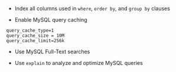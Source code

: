 * Index all columns used in `where`, `order by`, and `group by` clauses

* Enable MySQL query caching
```
query_cache_type=1
query_cache_size = 10M
query_cache_limit=256k
```

* Use MySQL Full-Text searches

* Use `explain` to analyze and optimize MySQL queries
